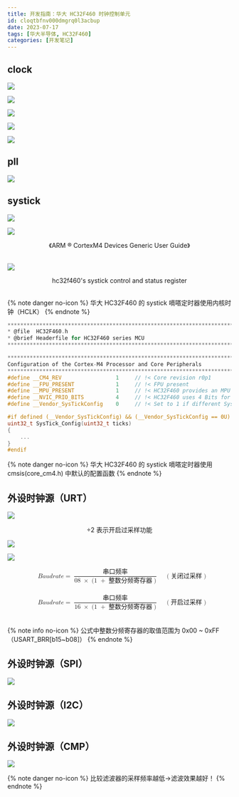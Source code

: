 ```yaml
---
title: 开发指南：华大 HC32F460 时钟控制单元
id: cloqtbfnv000dmgrq0l3acbup
date: 2023-07-17
tags: [华大半导体, HC32F460]
categories: [开发笔记]
---
```


## clock

![](clock-tree-sketch.png)

<!-- more -->

![](clock-tree-manual.png)

![](clock-work.png)

![](clock-work-manual.png)

![](clock-work-note.png)

## pll

![](pll.png)

## systick

![](systick.png)

![](systick-manual.jpg)

<center>《ARM ® CortexM4 Devices Generic User Guide》</center><br>

![](systick-register.png)

<center>hc32f460's systick control and status register</center><br>

{% note danger no-icon %}
华大 HC32F460 的 systick 嘀嗒定时器使用内核时钟（HCLK）
{% endnote %}

```c HC32F460.h
********************************************************************************
* @file  HC32F460.h
* @brief Headerfile for HC32F460 series MCU
********************************************************************************

********************************************************************************
Configuration of the Cortex-M4 Processor and Core Peripherals
********************************************************************************
#define __CM4_REV                 1     // !< Core revision r0p1
#define __FPU_PRESENT             1     // !< FPU present
#define __MPU_PRESENT             1     // !< HC32F460 provides an MPU
#define __NVIC_PRIO_BITS          4     // !< HC32F460 uses 4 Bits for the Priority Levels
#define __Vendor_SysTickConfig    0     // !< Set to 1 if different SysTick Config is used
```

```c core_cm4.h
#if defined (__Vendor_SysTickConfig) && (__Vendor_SysTickConfig == 0U)
uint32_t SysTick_Config(uint32_t ticks)
{
    ...
}
#endif
```

{% note danger no-icon %}
华大 HC32F460 的 systick 嘀嗒定时器使用 cmsis(core_cm4.h) 中默认的配置函数
{% endnote %}

## 外设时钟源（URT）

![](PCLK1-URT.png)

<center>÷2 表示开启过采样功能</center>

![](PCLK1-URT-example.png)

![](PCLK1-URT-baudrate-manual.jpg)

<!--
公式使用工具 https://latexlive.com/ 生成
\begin{align}
& Baudrate = \frac{串口频率}{08\ \times\ (1\ +整数分频寄存器)} \ \ \ \ (关闭过采样) \\
& Baudrate = \frac{串口频率}{16\ \times\ (1\ +整数分频寄存器)} \ \ \ \ (开启过采样) \\
\end{align}
-->
</p>
<math xmlns="http://www.w3.org/1998/Math/MathML" display="block"><mtable columnalign="right left right left right left right left right left right left" columnspacing="0em 2em 0em 2em 0em 2em 0em 2em 0em 2em 0em" rowspacing="3pt" displaystyle="true"><mtr><mtd></mtd><mtd><mi>B</mi><mi>a</mi><mi>u</mi><mi>d</mi><mi>r</mi><mi>a</mi><mi>t</mi><mi>e</mi><mo>=</mo><mfrac><mrow><mo>串口频率</mo></mrow><mrow><mn>08</mn><mtext>&nbsp;</mtext><mo>×</mo><mtext>&nbsp;</mtext><mo stretchy="false">(</mo><mn>1</mn><mtext>&nbsp;</mtext><mo>+</mo><mo>整数分频寄存器</mo><mo stretchy="false">)</mo></mrow></mfrac><mtext>&nbsp;</mtext><mtext>&nbsp;</mtext><mtext>&nbsp;</mtext><mtext>&nbsp;</mtext><mo stretchy="false">(</mo><mo>关闭过采样</mo><mo stretchy="false">)</mo></mtd></mtr></mtable></math>
<br>
<math xmlns="http://www.w3.org/1998/Math/MathML" display="block"><mtable columnalign="right left right left right left right left right left right left" columnspacing="0em 2em 0em 2em 0em 2em 0em 2em 0em 2em 0em" rowspacing="3pt" displaystyle="true"><mtr><mtd></mtd><mtd><mi>B</mi><mi>a</mi><mi>u</mi><mi>d</mi><mi>r</mi><mi>a</mi><mi>t</mi><mi>e</mi><mo>=</mo><mfrac><mrow><mo>串口频率</mo></mrow><mrow><mn>16</mn><mtext>&nbsp;</mtext><mo>×</mo><mtext>&nbsp;</mtext><mo stretchy="false">(</mo><mn>1</mn><mtext>&nbsp;</mtext><mo>+</mo><mo>整数分频寄存器</mo><mo stretchy="false">)</mo></mrow></mfrac><mtext>&nbsp;</mtext><mtext>&nbsp;</mtext><mtext>&nbsp;</mtext><mtext>&nbsp;</mtext><mo stretchy="false">(</mo><mo>开启过采样</mo><mo stretchy="false">)</mo></mtd></mtr></mtable></math>
<br>

{% note info no-icon %}
公式中整数分频寄存器的取值范围为 0x00 ~ 0xFF（USART_BRR[b15~b08]）
{% endnote %}

## 外设时钟源（SPI）

![](PCLK1-SPI.png)

## 外设时钟源（I2C）

![](PCLK3-I2C.png)

## 外设时钟源（CMP）

![](PCLK3-CMP.png)

{% note danger no-icon %}
比较滤波器的采样频率越低→滤波效果越好！
{% endnote %}
